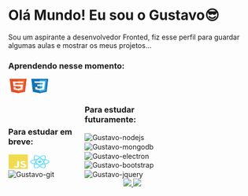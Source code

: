 <h1>Olá Mundo! Eu sou o Gustavo😎</h1>
<p>Sou um aspirante a desenvolvedor Fronted, fiz esse perfil para guardar algumas aulas e mostrar os meus projetos...</p>

<div>
<h3>Aprendendo nesse momento:</h3>
  <img align="center" alt="Gustavo-html" height="30" width="40" src="https://raw.githubusercontent.com/devicons/devicon/master/icons/html5/html5-original.svg">
  <img align="center" alt="Gustavo-css" height="30" width="40" src="https://raw.githubusercontent.com/devicons/devicon/master/icons/css3/css3-original.svg">
</div>

<div style="display: inline-block; width: 30%;">
<h3>Para estudar em breve:</h3>
  <img align="center" alt="Gustavo-js" height="30" width="40" src="https://raw.githubusercontent.com/devicons/devicon/master/icons/javascript/javascript-plain.svg">
  <img align="center" alt="Gustavo-react" height="30" width="40" src="https://raw.githubusercontent.com/devicons/devicon/master/icons/react/react-original.svg">
  <img align="center" alt="Gustavo-git" height="30" width="40" src="https://cdn.jsdelivr.net/gh/devicons/devicon/icons/git/git-original.svg" />
</div>
  
<div style="display: inline-block; width: 30%;">  
<h3>Para estudar futuramente:</h3>
  <img align="center" alt="Gustavo-nodejs" height="30" width="40" src="https://cdn.jsdelivr.net/gh/devicons/devicon/icons/nodejs/nodejs-original.svg" />
  <img align="center" alt="Gustavo-mongodb" height="30" width="40" src="https://cdn.jsdelivr.net/gh/devicons/devicon/icons/mongodb/mongodb-original.svg" />
  <img align="center" alt="Gustavo-electron" height="30" width="40" src="https://cdn.jsdelivr.net/gh/devicons/devicon/icons/electron/electron-original.svg" />
  <img align="center" alt="Gustavo-bootstrap" height="30" width="40" src="https://cdn.jsdelivr.net/gh/devicons/devicon/icons/bootstrap/bootstrap-original.svg" />
  <img align="center" alt="Gustavo-jquery" height="30" width="40" src="https://cdn.jsdelivr.net/gh/devicons/devicon/icons/jquery/jquery-original.svg" />
</div>

<br>

<div align="center">
  <a href="https://github.com/devgustavosantos">
  <img height="180em" src="https://github-readme-stats.vercel.app/api?username=devgustavosantos&show_icons=true&theme=dark&include_all_commits=true&count_private=true"/>
  <img height="180em" src="https://github-readme-stats.vercel.app/api/top-langs/?username=devgustavosantos&layout=compact&langs_count=7&theme=dark"/>
</div>

  
  
  
  
<!--
**devgustavosantos/devgustavosantos** is a ✨ _special_ ✨ repository because its `README.md` (this file) appears on your GitHub profile.

Here are some ideas to get you started:

- 🔭 I’m currently working on ...
- 🌱 I’m currently learning ...
- 👯 I’m looking to collaborate on ...
- 🤔 I’m looking for help with ...
- 💬 Ask me about ...
- 📫 How to reach me: ...
- 😄 Pronouns: ...
- ⚡ Fun fact: ...
-->
